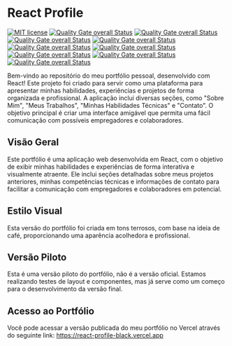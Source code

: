 # React Profile

[![MIT license](https://img.shields.io/badge/license-MIT-brightgreen.svg)](https://opensource.org/licenses/MIT)
[![Quality Gate overall Status](https://sonarcloud.io/api/project_badges/measure?project=fonteeboa_react-profile&metric=alert_status)](https://sonarcloud.io/summary/overall?id=fonteeboa_react-profile)
[![Quality Gate overall Status](https://sonarcloud.io/api/project_badges/measure?project=fonteeboa_react-profile&metric=security_rating)](https://sonarcloud.io/summary/overall?id=fonteeboa_react-profile)
[![Quality Gate overall Status](https://sonarcloud.io/api/project_badges/measure?project=fonteeboa_react-profile&metric=vulnerabilities)](https://sonarcloud.io/summary/overall?id=fonteeboa_react-profile)
[![Quality Gate overall Status](https://sonarcloud.io/api/project_badges/measure?project=fonteeboa_react-profile&metric=sqale_index)](https://sonarcloud.io/summary/overall?id=fonteeboa_react-profile)
[![Quality Gate overall Status](https://sonarcloud.io/api/project_badges/measure?project=fonteeboa_react-profile&metric=reliability_rating)](https://sonarcloud.io/summary/overall?id=fonteeboa_react-profile)
[![Quality Gate overall Status](https://sonarcloud.io/api/project_badges/measure?project=fonteeboa_react-profile&metric=duplicated_lines_density)](https://sonarcloud.io/summary/overall?id=fonteeboa_react-profile)
[![Quality Gate overall Status](https://sonarcloud.io/api/project_badges/measure?project=fonteeboa_react-profile&metric=code_smells)](https://sonarcloud.io/summary/overall?id=fonteeboa_react-profile)
[![Quality Gate overall Status](https://sonarcloud.io/api/project_badges/measure?project=fonteeboa_react-profile&metric=sqale_rating)](https://sonarcloud.io/summary/overall?id=fonteeboa_react-profile)
[![Quality Gate overall Status](https://sonarcloud.io/api/project_badges/measure?project=fonteeboa_react-profile&metric=coverage)](https://sonarcloud.io/summary/overall?id=fonteeboa_react-profile)

Bem-vindo ao repositório do meu portfólio pessoal, desenvolvido com React! Este projeto foi criado para servir como uma plataforma para apresentar minhas habilidades, experiências e projetos de forma organizada e profissional. A aplicação inclui diversas seções, como "Sobre Mim", "Meus Trabalhos", "Minhas Habilidades Técnicas" e "Contato". O objetivo principal é criar uma interface amigável que permita uma fácil comunicação com possíveis empregadores e colaboradores.

## Visão Geral

Este portfólio é uma aplicação web desenvolvida em React, com o objetivo de exibir minhas habilidades e experiências de forma interativa e visualmente atraente. Ele inclui seções detalhadas sobre meus projetos anteriores, minhas competências técnicas e informações de contato para facilitar a comunicação com empregadores e colaboradores em potencial.

## Estilo Visual

Esta versão do portfólio foi criada em tons terrosos, com base na ideia de café, proporcionando uma aparência acolhedora e profissional.

## Versão Piloto
Esta é uma versão piloto do portfólio, não é a versão oficial. Estamos realizando testes de layout e componentes, mas já serve como um começo para o desenvolvimento da versão final.

## Acesso ao Portfólio
Você pode acessar a versão publicada do meu portfólio no Vercel através do seguinte link:
https://react-profile-black.vercel.app